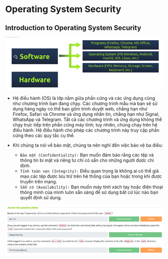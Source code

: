 # **Operating System Security**

## **Introduction to Operating System Security**

![](./img_Os/Screenshot%202023-07-12%20131605.png)

- Hệ điều hành (OS) là lớp nằm giữa phần cứng và các ứng dụng cũng như chương trình bạn đang chạy. Các chương trình mẫu mà bạn sẽ sử dụng hàng ngày có thể bao gồm trình duyệt web, chẳng hạn như Firefox, Safari và Chrome và ứng dụng nhắn tin, chẳng hạn như Signal, WhatsApp và Telegram. Tất cả các chương trình và ứng dụng không thể chạy trực tiếp trên phần cứng máy tính; tuy nhiên, chúng chạy trên hệ điều hành. Hệ điều hành cho phép các chương trình này truy cập phần cứng theo các quy tắc cụ thể.

- Khi chúng ta nói về bảo mật, chúng ta nên nghĩ đến việc bảo vệ ba điều:

  - `Bảo mật (Confidentiality):` Bạn muốn đảm bảo rằng các tệp và thông tin bí mật và riêng tư chỉ có sẵn cho những người được chỉ định.
  - `Tính toàn vẹn (Integrity):` Điều quan trọng là không ai có thể giả mạo các tệp được lưu trữ trên hệ thống của bạn hoặc trong khi được truyền trên mạng.
  - `Sẵn có (Availability):` Bạn muốn máy tính xách tay hoặc điện thoại thông minh của mình luôn sẵn sàng để sử dụng bất cứ lúc nào bạn quyết định sử dụng.

![](./img_Os/Screenshot%202023-07-12%20134241.png)
